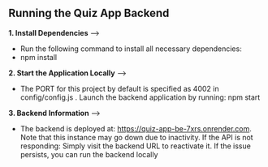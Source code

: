 ## Running the Quiz App Backend

**1. Install Dependencies** -->
- Run the following command to install all necessary dependencies:
- npm install

**2. Start the Application Locally** -->
-  The PORT for this project by default is specified as 4002 in config/config.js .
  Launch the backend application by running:
  npm start

**3. Backend Information** -->
- The backend is deployed at: https://quiz-app-be-7xrs.onrender.com. Note that this instance may go down due to inactivity. If the API is not responding:
  Simply visit the backend URL to reactivate it.
  If the issue persists, you can run the backend locally
